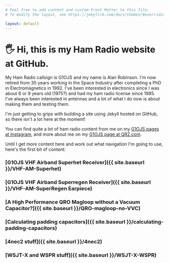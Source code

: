 ```yaml
---
# Feel free to add content and custom Front Matter to this file.
# To modify the layout, see https://jekyllrb.com/docs/themes/#overriding-theme-defaults

layout: default
---
```

# 🖐️ Hi, this is my Ham Radio website at GitHub. 

My Ham Radio callsign is G1OJS and my name is Alan Robinson. I'm now retired from 30 years working in the Space Industry after completing a PhD in Electromagnetics in 1992. I've been interested in electronics since I was about 8 or 9 years old (1975?) and had my ham radio license since 1985. I've always been interested in antennas and a lot of what I do now is about making them and testing them.

I'm just getting to grips with building a site using Jekyll hosted on GitHub, so there isn't a lot here at the moment!

You can find quite a lot of ham radio content from me on my [G1OJS pages at Instagram](https://www.instagram.com/g1ojs_alan/), and more about me on my [G1OJS page at QRZ.com](https://www.qrz.com/db/G1OJS).

Until I get more content here and work out what navigation I'm going to use, here's the first bit of content: 

### [G1OJS VHF Airband Superhet Receiver]({{ site.baseurl }}/VHF-AM-Superhet)

### [G1OJS VHF Airband Superregen Receiver]({{ site.baseurl }}/VHF-AM-SuperRegen Earpiece)

### [A High Performance QRO Magloop without a Vacuum Capacitor?]({{ site.baseurl }}/QRO-magloop-no-VVC)

### [Calculating padding capacitors]({{ site.baseurl }}/calculating-padding-capacitors)

### [4nec2 stuff]({{ site.baseurl }}/4nec2)

### [WSJT-X and WSPR stuff]({{ site.baseurl }}/WSJT-X-WSPR)
